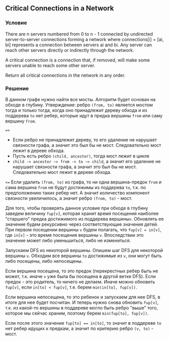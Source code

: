 ## Critical Connections in a Network

### Условие
There are n servers numbered from 0 to n - 1 connected by undirected server-to-server connections forming a network where connections[i] = [ai, bi] represents a connection between servers ai and bi. Any server can reach other servers directly or indirectly through the network.

A critical connection is a connection that, if removed, will make some servers unable to reach some other server.

Return all critical connections in the network in any order.

### Решение
В данном графе нужно найти все мосты.
Алгоритм будет основан на обходе в глубину.
Утверждение: ребро `(from, to)` является мостом тогда и только тогда, когда
оно принадлежит дереву обхода и из поддерева `to` нет ребер, которые идут в предка
вершины `from` или саму вершину `from`.

`=>` 
- Если ребро не принадлежит дереву, то его удаление не нарушает связности графа,
а значит это был бы не мост. Следовательно мост лежит в дереве обхода.
- Пусть есть ребро `(child, ancestor)`, тогда мост лежит в цикле 
- `child -> ancestor ~> from -> to ~> child`, а значит его удаление не нарушает связности графа,
  а значит это был бы не мост. Следовательно мост лежит в дереве обхода.

`<=`
Если удалить `(from, to)` из графа, то ни одна вершина-предок `from` и сама вершина 
`from` не будут достижимы из поддерева `to`, т.к. по предположению таких ребер нет.
А значит количество компонент связности увеличилось, а значит ребро `(from, to)` - мост.

Для того, чтобы проверять данное условие при обходе в глубину заведем величину
`fup[v]`, которая хранит время посещения наиболее "старшего" предка достижимого 
из поддерева вершины`v`. Обновлять ее значение будем рекурсивно 
через соответствующие значения детей. При первом посещении вершины `v` будем полагать, что
 `fup[v] = in[v]`, где `in[v]` - это время посещения вершины `v`.
Впоследствии это значение может либо уменьшиться, либо не измениться. 

Запускаем DFS из некоторой вершины. Опишем шаг DFS для некоторой вершины `v`.
Обходим все вершины `to` достижимые из `v`, они могут быть либо посещены, либо непосещены.

Если вершина посещена, то это предок (перекрестных ребер быть не может, т.к. иначе `v`
уже была бы посещена в другой ветке DFS). Если предок - это родитель, то ничего не делаем.
Иначе можно обновить `fup[v]`, если `in[to] < fup[v]`, т.е. берем `min(in[to], fup[v])`.

Если вершина непосещена, то это ребенок и запускаем для нее DFS, в итоге для нее будет посчитан.
И теперь нужно снова обновить `fup[v]`, т.к. из какой-то вершины в поддереве могло быть ребро
"выше" того, которое мы сейчас храним, поэтому берем `min(fup[to], fup[v])`.

Если после этого значение `fup[to] == in[to]`, то значит в поддереве `to` нет ребер идущих
к предкам, а значит по критерию ребро `(v, to)` - мост.
